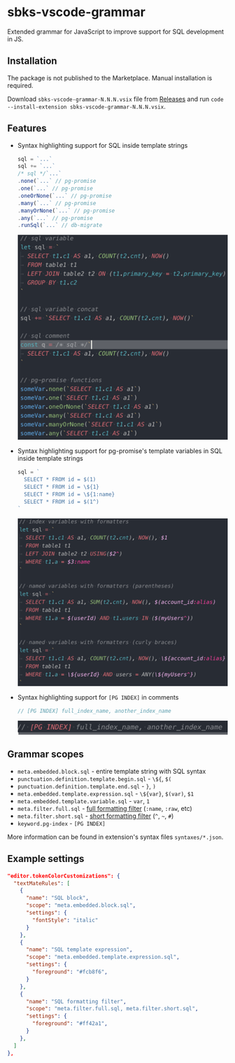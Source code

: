 # sbks-vscode-grammar

Extended grammar for JavaScript to improve support for SQL development in JS.

## Installation

The package is not published to the Marketplace. Manual installation is required.

Download `sbks-vscode-grammar-N.N.N.vsix` file from [Releases](https://github.com/Gobie/sbks-vscode-grammar/releases) and run `code --install-extension sbks-vscode-grammar-N.N.N.vsix`.

## Features

* Syntax highlighting support for SQL inside template strings

  ```js
  sql = `...`
  sql += `...`
  /* sql */`...`
  .none(`...` // pg-promise
  .one(`...` // pg-promise
  .oneOrNone(`...` // pg-promise
  .many(`...` // pg-promise
  .manyOrNone(`...` // pg-promise
  .any(`...` // pg-promise
  .runSql(`...` // db-migrate
  ```

  ![SQL syntax highlighting](images/sql-syntax-template-string.png)

* Syntax highlighting support for pg-promise's template variables in SQL inside template strings

  ```js
  sql = `
    SELECT * FROM id = $(1)
    SELECT * FROM id = \${1}
    SELECT * FROM id = \${1:name}
    SELECT * FROM id = $(1^)
  `
  ```

  ![pg-promise formatters support](images/sql-syntax-pg-promise-formatters.png)

* Syntax highlighting support for `[PG INDEX]` in comments

  ```js
  // [PG INDEX] full_index_name, another_index_name
  ```

  ![comment PG INDEX](images/comment-pg-index.png)

## Grammar scopes

* `meta.embedded.block.sql` - entire template string with SQL syntax
* `punctuation.definition.template.begin.sql` - `\${`, `$(`
* `punctuation.definition.template.end.sql` - `}`, `)`
* `meta.embedded.template.expression.sql` - `\${var}`, `$(var)`, `$1`
* `meta.embedded.template.variable.sql` - `var`, `1`
* `meta.filter.full.sql` - [full formatting filter](https://github.com/vitaly-t/pg-promise#formatting-filters) (`:name`, `:raw`, etc)
* `meta.filter.short.sql` - [short formatting filter](https://github.com/vitaly-t/pg-promise#formatting-filters) (`^`, `~`, `#`)
* `keyword.pg-index` - `[PG INDEX]`

More information can be found in extension's syntax files `syntaxes/*.json`.

## Example settings

```json
"editor.tokenColorCustomizations": {
  "textMateRules": [
    {
      "name": "SQL block",
      "scope": "meta.embedded.block.sql",
      "settings": {
        "fontStyle": "italic"
      }
    },
    {
      "name": "SQL template expression",
      "scope": "meta.embedded.template.expression.sql",
      "settings": {
        "foreground": "#fcb8f6",
      }
    },
    {
      "name": "SQL formatting filter",
      "scope": "meta.filter.full.sql, meta.filter.short.sql",
      "settings": {
        "foreground": "#ff42a1",
      }
    },
  ]
},
```
